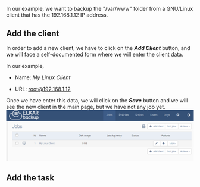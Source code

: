 In our example, we want to backup the "\/var\/www" folder from a GNU\/Linux client that has the 192.168.1.12 IP address.

## Add the client

In order to add a new client, we have to click on the **_Add Client_** button, and we will face a self-documented form where we will enter the client data.

In our example,

* Name: _My Linux Client_

* URL: root@192.168.1.12


Once we have enter this data, we will click on the **_Save_** button and we will see the new client in the main page, but we have not any job yet. 
![](/assets/clients_tasks_03.png)

## Add the task

